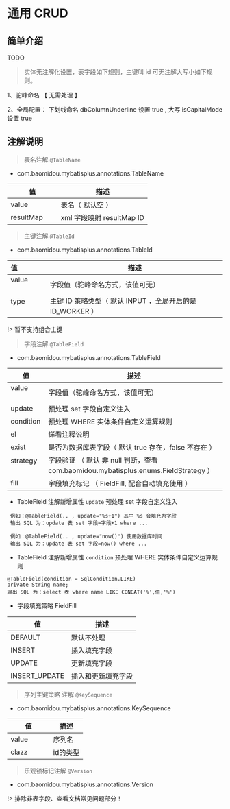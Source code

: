 # 通用 CRUD

## 简单介绍

TODO

> 实体无注解化设置，表字段如下规则，主键叫 id 可无注解大写小如下规则。

1、驼峰命名 【 无需处理 】 

2、全局配置： 下划线命名 dbColumnUnderline 设置 true ,  大写 isCapitalMode 设置 true


## 注解说明

> 表名注解 `@TableName`

- com.baomidou.mybatisplus.annotations.TableName

值                | 描述
---------------- | ---------------------
value            | 表名（ 默认空 ）
resultMap        | xml 字段映射 resultMap ID


> 主键注解 `@TableId `

- com.baomidou.mybatisplus.annotations.TableId

值                | 描述
---------------- | ---------------------
value            | 字段值（驼峰命名方式，该值可无）
type             | 主键 ID 策略类型（ 默认 INPUT ，全局开启的是 ID_WORKER ）

!> 暂不支持组合主键


> 字段注解 `@TableField `

- com.baomidou.mybatisplus.annotations.TableField

值                | 描述
---------------- | ---------------------
value            | 字段值（驼峰命名方式，该值可无）
update           | 预处理 set 字段自定义注入
condition        | 预处理 WHERE 实体条件自定义运算规则
el               | 详看注释说明
exist            | 是否为数据库表字段（ 默认 true 存在，false 不存在 ）
strategy         | 字段验证 （ 默认 非 null 判断，查看 com.baomidou.mybatisplus.enums.FieldStrategy ）
fill             | 字段填充标记 （ FieldFill, 配合自动填充使用 ）

- TableField 注解新增属性 `update` 预处理 set 字段自定义注入
```
 例如：@TableField(.. , update="%s+1") 其中 %s 会填充为字段
 输出 SQL 为：update 表 set 字段=字段+1 where ...
```
```
 例如：@TableField(.. , update="now()") 使用数据库时间
 输出 SQL 为：update 表 set 字段=now() where ...
```
- TableField 注解新增属性 `condition` 预处理 WHERE 实体条件自定义运算规则
```
@TableField(condition = SqlCondition.LIKE)
private String name;
输出 SQL 为：select 表 where name LIKE CONCAT('%',值,'%')
```

- 字段填充策略 FieldFill

值                | 描述
---------------- | ---------------------
DEFAULT | 默认不处理
INSERT | 插入填充字段
UPDATE | 更新填充字段
INSERT_UPDATE | 插入和更新填充字段



> 序列主键策略 注解 `@KeySequence `

- com.baomidou.mybatisplus.annotations.KeySequence

值                | 描述
---------------- | ---------------------
value            | 序列名
clazz            | id的类型


> 乐观锁标记注解 `@Version `

- com.baomidou.mybatisplus.annotations.Version

!> 排除非表字段、查看文档常见问题部分！

